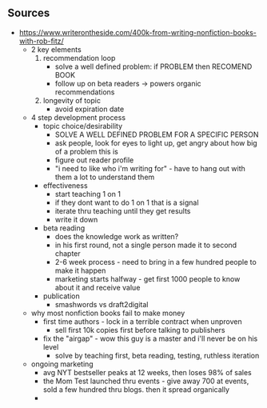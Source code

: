 ## Sources

- https://www.writerontheside.com/400k-from-writing-nonfiction-books-with-rob-fitz/
  - 2 key elements
    1. recommendation loop
       - solve a well defined problem: if PROBLEM then RECOMEND BOOK
       - follow up on beta readers -> powers organic recommendations
    1. longevity of topic
       - avoid expiration date
  - 4 step development process
    - topic choice/desirability
      - SOLVE A WELL DEFINED PROBLEM FOR A SPECIFIC PERSON
      - ask people, look for eyes to light up, get angry about how big of a problem this is
      - figure out reader profile
      - "i need to like who i'm writing for" - have to hang out with them a lot to understand them
    - effectiveness
      - start teaching 1 on 1
      - if they dont want to do 1 on 1 that is a signal
      - iterate thru teaching until they get results
      - write it down
    - beta reading
      - does the knowledge work as written?
      - in his first round, not a single person made it to second chapter
      - 2-6 week process - need to bring in a few hundred people to make it happen
      - marketing starts halfway - get first 1000 people to know about it and receive value
    - publication
      - smashwords vs draft2digital
  - why most nonfiction books fail to make money
    - first time authors - lock in a terrible contract when unproven
      - sell first 10k copies first before talking to publishers
    - fix the "airgap" - wow this guy is a master and i'll never be on his level
      - solve by teaching first, beta reading, testing, ruthless iteration
  - ongoing marketing
    - avg NYT bestseller peaks at 12 weeks, then loses 98% of sales
    - the Mom Test launched thru events - give away 700 at events, sold a few hundred thru blogs. then it spread organically
    -
